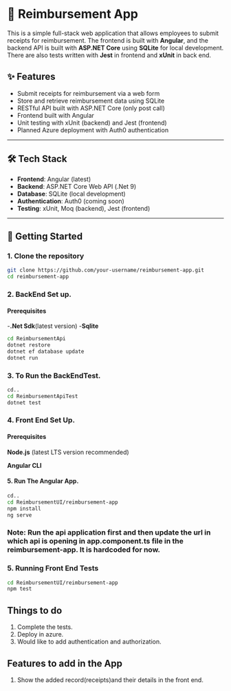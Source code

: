 # 🧾 Reimbursement App

This is a simple full-stack web application that allows employees to submit receipts for reimbursement. The frontend is built with **Angular**, and the backend API is built with **ASP.NET Core** using **SQLite** for local development. There are also tests written with **Jest** in frontend and **xUnit** in back end.

## ✨ Features

- Submit receipts for reimbursement via a web form
- Store and retrieve reimbursement data using SQLite
- RESTful API built with ASP.NET Core (only post call)
- Frontend built with Angular
- Unit testing with xUnit (backend) and Jest (frontend)
- Planned Azure deployment with Auth0 authentication

---

## 🛠️ Tech Stack

- **Frontend**: Angular (latest)
- **Backend**: ASP.NET Core Web API (.Net 9)
- **Database**: SQLite (local development)
- **Authentication**: Auth0 (coming soon)
- **Testing**: xUnit, Moq (backend), Jest (frontend)

---

## 🚀 Getting Started

### 1. Clone the repository

```bash
git clone https://github.com/your-username/reimbursement-app.git
cd reimbursement-app
```

### 2. BackEnd Set up.
#### Prerequisites
-**.Net Sdk**(latest version)
-**Sqlite**

```bash
cd ReimbursementApi
dotnet restore
dotnet ef database update
dotnet run
```
### 3. To Run the BackEndTest.
```bash
cd..
cd ReimbursementApiTest
dotnet test
```
### 4. Front End Set Up.
#### Prerequisites
**Node.js** (latest LTS version recommended)

**Angular CLI**
#### 5. Run The Angular App.
```bash
cd..
cd ReimbursementUI/reimbursement-app
npm install
ng serve
```
### Note: Run the api application first and then update the url in which api is opening in app.component.ts file in the reimbursement-app. It is hardcoded for now.

### 5. Running Front End Tests
```bash
cd ReimbursementUI/reimbursement-app
npm test

```
## Things to do 
1. Complete the tests.
2. Deploy in azure.
3. Would like to add authentication and authorization.

## Features to add in the App
1. Show the added record(receipts)and their details in the front end.